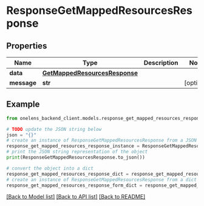 # ResponseGetMappedResourcesResponse


## Properties

Name | Type | Description | Notes
------------ | ------------- | ------------- | -------------
**data** | [**GetMappedResourcesResponse**](GetMappedResourcesResponse.md) |  | 
**message** | **str** |  | [optional] 

## Example

```python
from onelens_backend_client.models.response_get_mapped_resources_response import ResponseGetMappedResourcesResponse

# TODO update the JSON string below
json = "{}"
# create an instance of ResponseGetMappedResourcesResponse from a JSON string
response_get_mapped_resources_response_instance = ResponseGetMappedResourcesResponse.from_json(json)
# print the JSON string representation of the object
print(ResponseGetMappedResourcesResponse.to_json())

# convert the object into a dict
response_get_mapped_resources_response_dict = response_get_mapped_resources_response_instance.to_dict()
# create an instance of ResponseGetMappedResourcesResponse from a dict
response_get_mapped_resources_response_form_dict = response_get_mapped_resources_response.from_dict(response_get_mapped_resources_response_dict)
```
[[Back to Model list]](../README.md#documentation-for-models) [[Back to API list]](../README.md#documentation-for-api-endpoints) [[Back to README]](../README.md)


